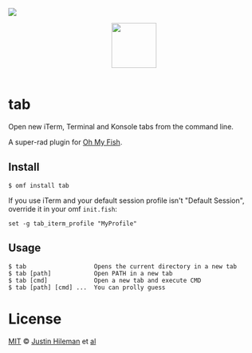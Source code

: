![][license-badge]

<div align="center">
  <a href="http://github.com/oh-my-fish/oh-my-fish">
  <img width=90px  src="https://cloud.githubusercontent.com/assets/8317250/8510172/f006f0a4-230f-11e5-98b6-5c2e3c87088f.png">
  </a>
</div>
<br>

# tab

Open new iTerm, Terminal and Konsole tabs from the command line.

A super-rad plugin for [Oh My Fish][omf-link].


## Install

```fish
$ omf install tab
```


If you use iTerm and your default session profile isn't "Default Session", override it in your omf `init.fish`:

```fish
set -g tab_iterm_profile "MyProfile"
```


## Usage

```fish
$ tab                   Opens the current directory in a new tab
$ tab [path]            Open PATH in a new tab
$ tab [cmd]             Open a new tab and execute CMD
$ tab [path] [cmd] ...  You can prolly guess
```


# License

[MIT][mit] © [Justin Hileman][author] et [al][contributors]


[mit]:            http://opensource.org/licenses/MIT
[author]:         http://github.com/bobthecow
[contributors]:   https://github.com/oh-my-fish/plugin-tab/graphs/contributors
[omf-link]:       https://www.github.com/oh-my-fish/oh-my-fish

[license-badge]:  https://img.shields.io/badge/license-MIT-007EC7.svg?style=flat-square
